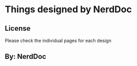 Things designed by NerdDoc
===============

  

License
--------
Please check the individual pages for each design



By: NerdDoc
--------
